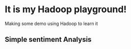 # It is my Hadoop playground!
Making some demo using Hadoop to learn it

## Simple sentiment Analysis

